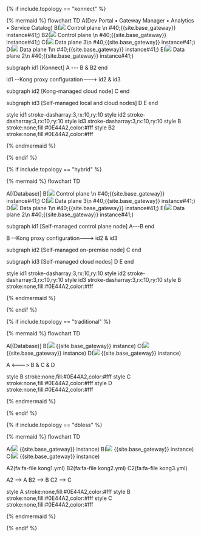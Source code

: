 {% if include.topology == "konnect" %}
<!--vale off -->
{% mermaid %}
flowchart TD
A(Dev Portal &bull; Gateway Manager &bull; Analytics &bull; Service Catalog)
B(<img src="/assets/images/logos/kogo-white.svg" style="max-height:20px" class="no-image-expand"/> Control plane \n #40;{{site.base_gateway}} instance#41;)
B2(<img src="/assets/images/logos/kogo-white.svg" style="max-height:20px" class="no-image-expand"/> Control plane \n #40;{{site.base_gateway}} instance#41;)
C(<img src="/assets/images/logos/KogoBlue.svg" style="max-height:20px" class="no-image-expand"/> Data plane 3\n #40;{{site.base_gateway}} instance#41;)
D(<img src="/assets/images/logos/KogoBlue.svg" style="max-height:20px" class="no-image-expand"/> Data plane 1\n #40;{{site.base_gateway}} instance#41;)
E(<img src="/assets/images/logos/KogoBlue.svg" style="max-height:20px" class="no-image-expand"/> Data plane 2\n #40;{{site.base_gateway}} instance#41;)

subgraph id1 [Konnect]
A --- B & B2
end

id1 --Kong proxy 
configuration---> id2 & id3

subgraph id2 [Kong-managed cloud node]
C
end

subgraph id3 [Self-managed local and cloud nodes]
D
E
end

style id1 stroke-dasharray:3,rx:10,ry:10
style id2 stroke-dasharray:3,rx:10,ry:10
style id3 stroke-dasharray:3,rx:10,ry:10
style B stroke:none,fill:#0E44A2,color:#fff
style B2 stroke:none,fill:#0E44A2,color:#fff

{% endmermaid %}
<!-- vale on-->
{% endif %}

{% if include.topology == "hybrid" %}
<!--vale off -->
{% mermaid %}
flowchart TD

A[(Database)]
B(<img src="/assets/images/logos/kogo-white.svg" style="max-height:20px" class="no-image-expand"/> Control plane \n #40;{{site.base_gateway}} instance#41;)
C(<img src="/assets/images/logos/KogoBlue.svg" style="max-height:20px" class="no-image-expand"/> Data plane 3\n #40;{{site.base_gateway}} instance#41;)
D(<img src="/assets/images/logos/KogoBlue.svg" style="max-height:20px" class="no-image-expand"/> Data plane 1\n #40;{{site.base_gateway}} instance#41;)
E(<img src="/assets/images/logos/KogoBlue.svg" style="max-height:20px" class="no-image-expand"/> Data plane 2\n #40;{{site.base_gateway}} instance#41;)

subgraph id1 [Self-managed control plane node]
A---B
end

B --Kong proxy 
configuration---> id2 & id3

subgraph id2 [Self-managed on-premise node]
C
end

subgraph id3 [Self-managed cloud nodes]
D
E
end

style id1 stroke-dasharray:3,rx:10,ry:10
style id2 stroke-dasharray:3,rx:10,ry:10
style id3 stroke-dasharray:3,rx:10,ry:10
style B stroke:none,fill:#0E44A2,color:#fff

{% endmermaid %}
<!-- vale on-->
{% endif %}

{% if include.topology == "traditional" %}

<!--vale off -->
{% mermaid %}
flowchart TD

A[(Database)]
B(<img src="/assets/images/logos/kogo-white.svg" style="max-height:20px" class="no-image-expand"/> {{site.base_gateway}} instance)
C(<img src="/assets/images/logos/kogo-white.svg" style="max-height:20px" class="no-image-expand"/> {{site.base_gateway}} instance)
D(<img src="/assets/images/logos/kogo-white.svg" style="max-height:20px" class="no-image-expand"/> {{site.base_gateway}} instance)

A <---> B & C & D

style B stroke:none,fill:#0E44A2,color:#fff
style C stroke:none,fill:#0E44A2,color:#fff
style D stroke:none,fill:#0E44A2,color:#fff

{% endmermaid %}
<!-- vale on-->
{% endif %}

{% if include.topology == "dbless" %}
<!--vale off -->
{% mermaid %}
flowchart TD

A(<img src="/assets/images/logos/kogo-white.svg" style="max-height:20px" class="no-image-expand"/> {{site.base_gateway}} instance)
B(<img src="/assets/images/logos/kogo-white.svg" style="max-height:20px" class="no-image-expand"/> {{site.base_gateway}} instance)
C(<img src="/assets/images/logos/kogo-white.svg" style="max-height:20px" class="no-image-expand"/> {{site.base_gateway}} instance)

A2(fa:fa-file kong1.yml)
B2(fa:fa-file kong2.yml)
C2(fa:fa-file kong3.yml)

A2 --> A
B2 --> B
C2 --> C

style A stroke:none,fill:#0E44A2,color:#fff
style B stroke:none,fill:#0E44A2,color:#fff
style C stroke:none,fill:#0E44A2,color:#fff

{% endmermaid %}
<!-- vale on-->
{% endif %}